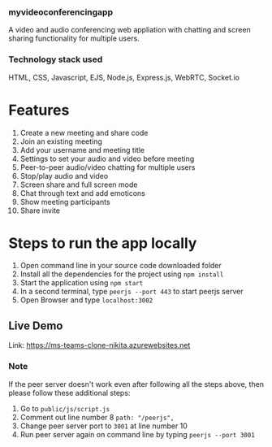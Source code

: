 ### myvideoconferencingapp

A video and audio conferencing web appliation with chatting and screen sharing functionality for multiple users.

### Technology stack used
HTML, CSS, Javascript, EJS, Node.js, Express.js, WebRTC, Socket.io

# Features
1. Create a new meeting and share code
2. Join an existing meeting
3. Add your username and meeting title
4. Settings to set your audio and video before meeting
5. Peer-to-peer audio/video chatting for multiple users
6. Stop/play audio and video
7. Screen share and full screen mode
8. Chat through text and add emoticons
9. Show meeting participants
10. Share invite

# Steps to run the app locally
1. Open command line in your source code downloaded folder
2. Install all the dependencies for the project using `npm install`
3. Start the application using `npm start`
4. In a second terminal, type `peerjs --port 443` to start peerjs server 
5. Open Browser and type `localhost:3002`

## Live Demo
Link: <a href="https://ms-teams-clone-nikita.azurewebsites.net">https://ms-teams-clone-nikita.azurewebsites.net</a>

### Note
If the peer server doesn't work even after following all the steps above, then please follow these additional steps:
1. Go to `public/js/script.js`
2. Comment out line number 8 `path: "/peerjs",`
3. Change peer server port to `3001` at line number 10
4. Run peer server again on command line by typing `peerjs --port 3001`
